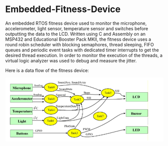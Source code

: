 # Embedded-Fitness-Device

An embedded RTOS fitness device used to monitor the microphone, accelerometer, light sensor, temperature sensor and switches before outputting the data to the LCD. Written using C and Assembly on an MSP432 and Educational Booster Pack MKII, the fitness device uses a round robin scheduler with blocking semaphores, thread sleeping, FIFO queues and periodic event tasks with dedicated timer interrupts to get the desired thread execution. In order to monitor the execution of the threads, a virtual logic analyzer was used to debug and measure the jitter. 

Here is a data flow of the fitness device:

<img src="./fitness_device_data_flow.PNG">

